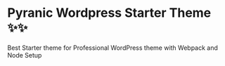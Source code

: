 # Pyranic Wordpress Starter Theme ✨✨
Best Starter theme for Professional WordPress theme with Webpack and Node Setup

